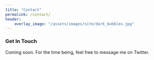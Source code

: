```yaml
---
title: "Contact"
permalink: /contact/
header:
    overlay_image: "/assets/images/site/dark_bubbles.jpg"
---
```

### Get In Touch
Coming soon. For the time being, feel free to message me on Twitter.

